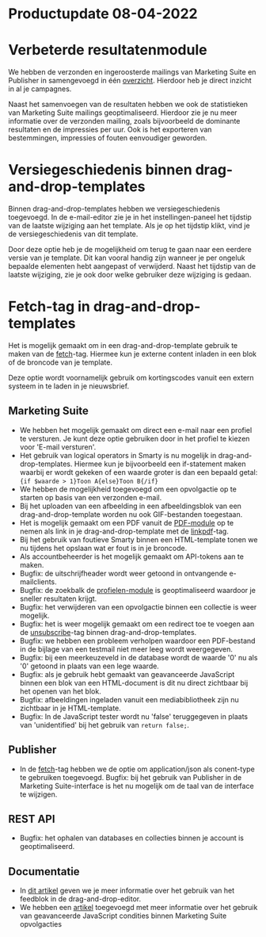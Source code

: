 # Productupdate 08-04-2022

# Verbeterde resultatenmodule
We hebben de verzonden en ingeroosterde mailings van Marketing Suite en Publisher in samengevoegd in één [overzicht](https://ms.copernica.com/#/results/). Hierdoor heb je direct inzicht in al je campagnes.  

Naast het samenvoegen van de resultaten hebben we ook de statistieken van Marketing Suite mailings geoptimaliseerd. Hierdoor zie je nu meer informatie over de verzonden mailing, zoals bijvoorbeeld de dominante resultaten en de impressies per uur. Ook is het exporteren van bestemmingen, impressies of fouten eenvoudiger geworden.

# Versiegeschiedenis binnen drag-and-drop-templates
Binnen drag-and-drop-templates hebben we versiegeschiedenis toegevoegd. In de e-mail-editor zie je in het instellingen-paneel het tijdstip van de laatste wijziging aan het template. Als je op het tijdstip klikt, vind je de versiegeschiedenis van dit template.

Door deze optie heb je de mogelijkheid om terug te gaan naar een eerdere versie van je template. Dit kan vooral handig zijn wanneer je per ongeluk bepaalde elementen hebt aangepast of verwijderd. Naast het tijdstip van de laatste wijziging, zie je ook door welke gebruiker deze wijziging is gedaan.

# Fetch-tag in drag-and-drop-templates
Het is mogelijk gemaakt om in een drag-and-drop-template gebruik te maken van de [fetch](https://www.copernica.com/nl/documentation/personalization-functions-fetch)-tag. Hiermee kun je externe content inladen in een blok of de broncode van je template.

Deze optie wordt voornamelijk gebruik om kortingscodes vanuit een extern systeem in te laden in je nieuwsbrief.

## Marketing Suite
- We hebben het mogelijk gemaakt om direct een e-mail naar een profiel te versturen. Je kunt deze optie gebruiken door in het profiel te kiezen voor 'E-mail versturen'.
- Het gebruik van logical operators in Smarty is nu mogelijk in drag-and-drop-templates. Hiermee kun je bijvoorbeeld een if-statement maken waarbij er wordt gekeken of een waarde groter is dan een bepaald getal: `{if $waarde > 1}Toon A{else}Toon B{/if}`
- We hebben de mogelijkheid toegevoegd om een opvolgactie op te starten op basis van een verzonden e-mail.
- Bij het uploaden van een afbeelding in een afbeeldingsblok van een drag-and-drop-template worden nu ook GIF-bestanden toegestaan.
- Het is mogelijk gemaakt om een PDF vanuit de [PDF-module](https://ms.copernica.com/#/menu/publisher/pdf) op te nemen als link in je drag-and-drop-template met de [linkpdf](https://www.copernica.com/nl/documentation/personalization-functions-linkpdf)-tag.
- Bij het gebruik van foutieve Smarty binnen een HTML-template tonen we nu tijdens het opslaan wat er fout is in je broncode.
- Als accountbeheerder is het mogelijk gemaakt om API-tokens aan te maken.
- Bugfix: de uitschrijfheader wordt weer getoond in ontvangende e-mailclients.
- Bugfix: de zoekbalk de [profielen-module](https://ms.copernica.com/#/profiles) is geoptimaliseerd waardoor je sneller resultaten krijgt.
- Bugfix: het verwijderen van een opvolgactie binnen een collectie is weer mogelijk.
- Bugfix: het is weer mogelijk gemaakt om een redirect toe te voegen aan de [unsubscribe](https://www.copernica.com/nl/documentation/personalization-functions-unsubscribe)-tag binnen drag-and-drop-templates.
- Bugfix: we hebben een probleem verholpen waardoor een PDF-bestand in de bijlage van een testmail niet meer leeg wordt weergegeven.
- Bugfix: bij een meerkeuzeveld in de database wordt de waarde '0' nu als '0' getoond in plaats van een lege waarde.
- Bugfix: als je gebruik hebt gemaakt van geavanceerde JavaScript binnen een blok van een HTML-document is dit nu direct zichtbaar bij het openen van het blok.
- Bugfix: afbeeldingen ingeladen vanuit een mediabibliotheek zijn nu zichtbaar in je HTML-template.
- Bugfix: In de JavaScript tester wordt nu 'false' teruggegeven in plaats van 'unidentified' bij het gebruik van `return false;`.

## Publisher
- In de [fetch](https://www.copernica.com/nl/documentation/personalization-functions-fetch)-tag hebben we de optie om application/json als conent-type te gebruiken toegevoegd.
Bugfix: bij het gebruik van Publisher in de Marketing Suite-interface is het nu mogelijk om de taal van de interface te wijzigen.

## REST API
- Bugfix: het ophalen van databases en collecties binnen je account is geoptimaliseerd.

## Documentatie
- In [dit artikel](https://www.copernica.com/nl/documentation/email-editor-feedblock) geven we je meer informatie over het gebruik van het feedblok in de drag-and-drop-editor.
- We hebben een [artikel](https://www.copernica.com/nl/documentation/email-editor-followups-advanced-javascript) toegevoegd met meer informatie over het gebruik van geavanceerde JavaScript condities binnen Marketing Suite opvolgacties 

